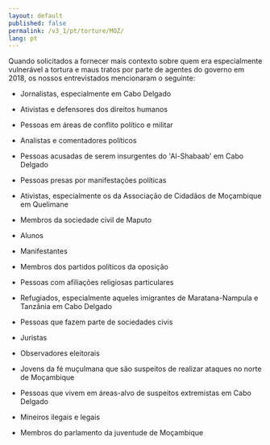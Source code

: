 ```yaml
---
layout: default
published: false
permalink: /v3_1/pt/torture/MOZ/
lang: pt
---
```


Quando solicitados a fornecer mais contexto sobre quem era especialmente vulnerável a tortura e maus tratos por parte de agentes do governo em 2018, os nossos entrevistados mencionaram o seguinte:

-	Jornalistas, especialmente em Cabo Delgado

-	Ativistas e defensores dos direitos humanos

-	Pessoas em áreas de conflito político e militar

-	Analistas e comentadores políticos

-	Pessoas acusadas de serem insurgentes do 'Al-Shabaab' em Cabo Delgado

-	Pessoas presas por manifestações políticas
-	Ativistas, especialmente os da Associação de Cidadãos de Moçambique em Quelimane
-	Membros da sociedade civil de Maputo
-	Alunos
-	Manifestantes
-	Membros dos partidos políticos da oposição
-	Pessoas com afiliações religiosas particulares
-	Refugiados, especialmente aqueles imigrantes de Maratana-Nampula e Tanzânia em Cabo Delgado
-	Pessoas que fazem parte de sociedades civis
-	Juristas
-	Observadores eleitorais
-	Jovens da fé muçulmana que são suspeitos de realizar ataques no norte de Moçambique
-	Pessoas que vivem em áreas-alvo de suspeitos extremistas em Cabo Delgado
-	Mineiros ilegais e legais
-	Membros do parlamento da juventude de Moçambique

